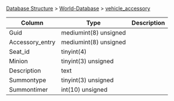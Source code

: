 [Database Structure](Database-Structure) > [World-Database](World-Database) > [vehicle_accessory](vehicle_accessory)

Column | Type | Description
--- | --- | ---
Guid | mediumint(8) unsigned | 
Accessory_entry | mediumint(8) unsigned | 
Seat_id | tinyint(4) | 
Minion | tinyint(3) unsigned | 
Description | text | 
Summontype | tinyint(3) unsigned | 
Summontimer | int(10) unsigned | 

